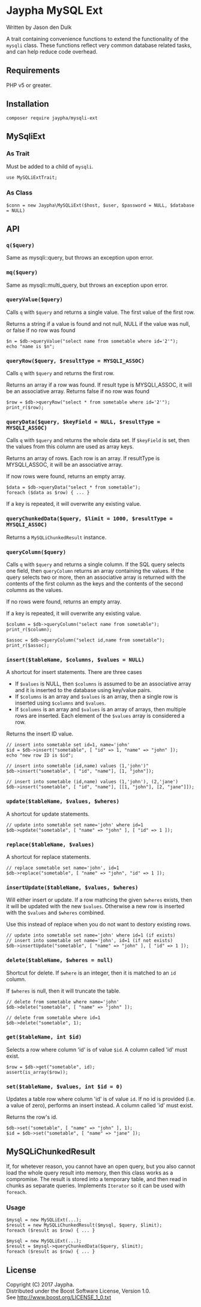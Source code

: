 # Jaypha MySQL Ext

Written by Jason den Dulk

A trait containing convenience functions to extend the functionality of the
`mysqli` class. These functions reflect very common database related tasks, and
can help reduce code overhead.

## Requirements

PHP v5 or greater.


## Installation

```
composer require jaypha/mysqli-ext
```

## MySqliExt

### As Trait

Must be added to a child of `mysqli`.

```
use MySQLiExtTrait;
```

### As Class

```
$conn = new Jaypha\MySQLiExt($host, $user, $password = NULL, $database = NULL)
```
## API

### `q($query)`

Same as mysqli::query, but throws an exception upon error.

### `mq($query)`

Same as mysqli::multi_query, but throws an exception upon error.

### `queryValue($query)`

Calls `q` with `$query` and returns a single value. The first value of
the first row.

Returns a string if a  value is found and not null, NULL if the value was
null, or false if no row was found

```
$n = $db->queryValue("select name from sometable where id='2'");  
echo "name is $n";
```

### `queryRow($query, $resultType = MYSQLI_ASSOC)`

Calls `q` with `$query` and returns the first row.

Returns an array if a row was found. If result type is MYSQLI_ASSOC, it will be
an associative array. Returns false if no row was found

```
$row = $db->queryRow("select * from sometable where id='2'");  
print_r($row);
```

### `queryData($query, $keyField = NULL, $resultType = MYSQLI_ASSOC)`

Calls `q` with `$query` and returns the whole data set. If `$keyField` is set,
then the values from this column are used as array keys.

Returns an array of rows. Each row is an array. If resultType is MYSQLI_ASSOC, it will be
an associative array.

If now rows were found, returns an empty array.


```
$data = $db->queryData("select * from sometable");  
foreach ($data as $row) { ... }
```

If a key is repeated, it will overwrite any existing value.

### `queryChunkedData($query, $limit = 1000, $resultType = MYSQLI_ASSOC)`

Returns a `MySQLiChunkedResult` instance.

### `queryColumn($query)`

Calls `q` with `$query` and returns a single column. If the SQL query selects
one field, then `queryColumn` returns an array containing the values. If the
query selects two or more, then an associative array is returned with the
contents of the first column as the keys and the contents of the second
columns as the values.

If no rows were found, returns an empty array.

If a key is repeated, it will overwrite any existing value.

```
$column = $db->queryColumn("select name from sometable");  
print_r($column);  
  
$assoc = $db->queryColumn("select id,name from sometable");  
print_r($assoc);
```


### `insert($tableName, $columns, $values = NULL)`

A shortcut for insert statements. There are three cases

- If `$values` is NULL, then `$columns` is assumed to be an associative array
 and it is inserted to the database using key/value pairs.
- If `$columns` is an array and `$values` is an array, then a single row is
  inserted using `$columns` and `$values`.
- If `$columns` is an array and `$values` is an array of arrays, then multiple
  rows are inserted. Each element of the `$values` array is considered a row.

Returns the insert ID value.

```
// insert into sometable set id=1, name='john'  
$id = $db->insert("sometable", [ "id" => 1, "name" => "john" ]);  
echo "new row ID is $id";

// insert into sometable (id,name) values (1,'john')"  
$db->insert("sometable", [ "id", "name"], [1, "john"]);

// insert into sometable (id,name) values (1,'john'), (2,'jane')  
$db->insert("sometable", [ "id", "name"], [[1, "john"], [2, "jane"]]);
```

### `update($tableName, $values, $wheres)`

A shortcut for update statements.

```
// update into sometable set name='john' where id=1  
$db->update("sometable", [ "name" => "john" ], [ "id" => 1 ]);
```

### `replace($tableName, $values)`

A shortcut for replace statements.

```
// replace sometable set name='john', id=1  
$db->replace("sometable", [ "name" => "john", "id" => 1 ]);
```

### `insertUpdate($tableName, $values, $wheres)`

Will either insert or update. If a row mathcing the given `$wheres` exists, then
it will be updated with the new `$values`. Otherwise a new row is inserted with
the `$values` and `$wheres` combined.

Use this instead of replace when you do not want to destory existing rows.

```
// update into sometable set name='john' where id=1 (if exists)  
// insert into sometable set name='john', id=1 (if not exists)  
$db->insertUpdate("sometable", [ "name" => "john" ], [ "id" => 1 ]);
```

### `delete($tableName, $wheres = null)`

Shortcut for delete. If `$where` is an integer, then it is matched to an `id`
column.

If `$wheres` is null, then it will truncate the table.

```
// delete from sometable where name='john'
$db->delete("sometable", [ "name" => "john" ]);

// delete from sometable where id=1
$db->delete("sometable", 1);
```

### `get($tableName, int $id)`

Selects a row where column 'id' is of value `$id`. A column called 'id' must exist.

```
$row = $db->get("sometable", id);  
assert(is_array($row));
```

### `set($tableName, $values, int $id = 0)`

Updates a table row where column 'id' is of value `id`. If no id is provided
(i.e. a value of zero), performs an insert instead. A column called 'id' must
exist.

Returns the row's id.

```
$db->set("sometable", [ "name" => "john" ], 1);  
$id = $db->set("sometable", [ "name" => "jane" ]);
```

## MySQLiChunkedResult

If, for whetever reason, you cannot have an open query, but you also
cannot load the whole query result into memory, then this class works
as a compromise. The result is stored into a temporary table, and then
read in chunks as separate queries. Implements `Iterator` so it can be
used with `foreach`.

### Usage

```
$mysql = new MySQLiExt(...);  
$result = new MySQLiChunkedResult($mysql, $query, $limit);  
foreach ($result as $row) { ... }  

$mysql = new MySQLiExt(...);  
$result = $mysql->queryChunkedData($query, $limit);
foreach ($result as $row) { ... }
```

## License

Copyright (C) 2017 Jaypha.  
Distributed under the Boost Software License, Version 1.0.  
See http://www.boost.org/LICENSE_1_0.txt

